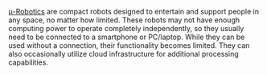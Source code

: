 [μ-Robotics](u-Robotics) are compact robots designed to entertain and support people in any space, no matter how limited. These robots may not have enough computing power to operate completely independently, so they usually need to be connected to a smartphone or PC/laptop. While they can be used without a connection, their functionality becomes limited. They can also occasionally utilize cloud infrastructure for additional processing capabilities.
